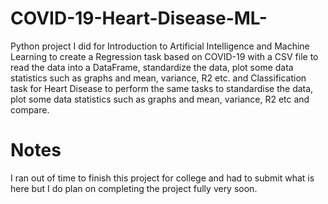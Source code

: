 # COVID-19-Heart-Disease-ML-
Python project I did for Introduction to Artificial Intelligence and Machine Learning to create a Regression task based on COVID-19 with a CSV file to read the data into a DataFrame, standardize the data, plot some data statistics such as graphs and mean, variance, R2 etc. 
and Classification task for Heart Disease to perform the same tasks to standardise the data, plot some data statistics such as graphs and mean, variance, R2 etc and compare. 

# Notes
I ran out of time to finish this project for college and had to submit what is here but I do plan on completing the project fully very soon. 
